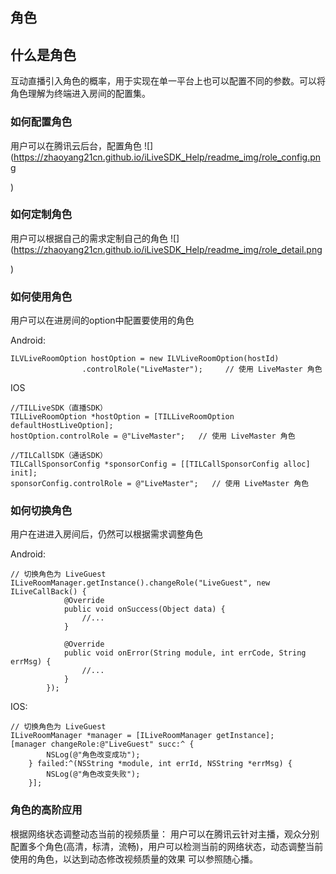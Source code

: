 ## 角色

## 什么是角色
互动直播引入角色的概率，用于实现在单一平台上也可以配置不同的参数。可以将角色理解为终端进入房间的配置集。

### 如何配置角色
用户可以在腾讯云后台，配置角色
![](https://zhaoyang21cn.github.io/iLiveSDK_Help/readme_img/role_config.png 

)

### 如何定制角色
用户可以根据自己的需求定制自己的角色
![](https://zhaoyang21cn.github.io/iLiveSDK_Help/readme_img/role_detail.png 

)

### 如何使用角色
用户可以在进房间的option中配置要使用的角色

Android:
```
ILVLiveRoomOption hostOption = new ILVLiveRoomOption(hostId)
                .controlRole("LiveMaster");     // 使用 LiveMaster 角色
```

IOS
```
//TILLiveSDK（直播SDK）
TILLiveRoomOption *hostOption = [TILLiveRoomOption defaultHostLiveOption];
hostOption.controlRole = @"LiveMaster";   // 使用 LiveMaster 角色
```
```
//TILCallSDK（通话SDK）
TILCallSponsorConfig *sponsorConfig = [[TILCallSponsorConfig alloc] init];
sponsorConfig.controlRole = @"LiveMaster";   // 使用 LiveMaster 角色
```

### 如何切换角色
用户在进进入房间后，仍然可以根据需求调整角色

Android:
```
// 切换角色为 LiveGuest
ILiveRoomManager.getInstance().changeRole("LiveGuest", new ILiveCallBack() {
            @Override
            public void onSuccess(Object data) {
                //...
            }

            @Override
            public void onError(String module, int errCode, String errMsg) {
                //...
            }
        });
```


IOS:
```
// 切换角色为 LiveGuest
ILiveRoomManager *manager = [ILiveRoomManager getInstance];
[manager changeRole:@"LiveGuest" succ:^ {
        NSLog(@"角色改变成功");
    } failed:^(NSString *module, int errId, NSString *errMsg) {
        NSLog(@"角色改变失败");
    }];
```


### 角色的高阶应用
根据网络状态调整动态当前的视频质量：
用户可以在腾讯云针对主播，观众分别配置多个角色(高清，标清，流畅)，用户可以检测当前的网络状态，动态调整当前使用的角色，以达到动态修改视频质量的效果
可以参照随心播。

